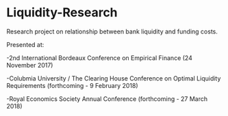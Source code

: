 # Liquidity-Research
Research project on relationship between bank liquidity and funding costs.

Presented at:

-2nd International Bordeaux Conference on Empirical Finance (24 November 2017)

-Colubmia University / The Clearing House Conference on Optimal Liquidity Requirements (forthcoming - 9 February 2018)

-Royal Economics Society Annual Conference (forthcoming - 27 March 2018)
